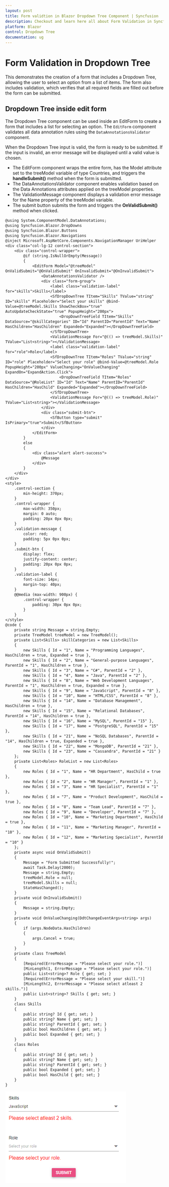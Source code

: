 ```yaml
---
layout: post
title: Form validtion in Blazor Dropdown Tree Component | Syncfusion
description: Checkout and learn here all about Form Validation in Syncfusion Blazor Dropdown Tree component and much more.
platform: Blazor
control: Dropdown Tree
documentation: ug
---
```


# Form Validation in Dropdown Tree

This demonstrates the creation of a form that includes a Dropdown Tree, allowing the user to select an option from a list of items. The form also includes validation, which verifies that all required fields are filled out before the form can be submitted.

## Dropdown Tree inside edit form

The Dropdown Tree component can be used inside an EditForm to create a form that includes a list for selecting an option. The `EditForm` component validates all data annotation rules using the `DataAnnotationsValidator` component.

When the Dropdown Tree input is valid, the form is ready to be submitted. If the input is invalid, an error message will be displayed until a valid value is chosen.

* The EditForm component wraps the entire form, has the Model attribute set to the treeModel variable of type Countries, and triggers the **handleSubmit()** method when the form is submitted.
* The DataAnnotationsValidator component enables validation based on the Data Annotations attributes applied on the treeModel properties.
* The ValidationMessage component displays a validation error message for the Name property of the treeModel variable.
* The submit button submits the form and triggers the **OnValidSubmit()** method when clicked.

```cshtml
@using System.ComponentModel.DataAnnotations;
@using Syncfusion.Blazor.DropDowns
@using Syncfusion.Blazor.Buttons
@using Syncfusion.Blazor.Navigations
@inject Microsoft.AspNetCore.Components.NavigationManager UriHelper
<div class="col-lg-12 control-section">
    <div class="control-wrapper">
        @if (string.IsNullOrEmpty(Message))
        {
            <EditForm Model="@treeModel" OnValidSubmit="@OnValidSubmit" OnInvalidSubmit="@OnInvalidSubmit">
                <DataAnnotationsValidator />
                <div class="form-group">
                    <label class="validation-label" for="skills">Skills</label>
                    <SfDropDownTree TItem="Skills" TValue="string" ID="skills" Placeholder="Select your skills" @bind-Value=@treeModel.Skills ShowCheckBox="true" AutoUpdateCheckState="true" PopupHeight="200px">
                        <DropDownTreeField TItem="Skills" DataSource="@skillCategories" ID="Id" ParentID="ParentId" Text="Name" HasChildren="HasChildren" Expanded="Expanded"></DropDownTreeField>
                    </SfDropDownTree>
                    <ValidationMessage For="@(() => treeModel.Skills)" TValue="List<string>"></ValidationMessage>
                    <label class="validation-label" for="role">Role</label>
                    <SfDropDownTree TItem="Roles" TValue="string" ID="role" Placeholder="Select your role" @bind-Value=@treeModel.Role PopupHeight="200px" ValueChanging="OnValueChanging" ExpandOn="ExpandAction.Click">
                        <DropDownTreeField TItem="Roles" DataSource="@RoleList" ID="Id" Text="Name" ParentID="ParentId" HasChildren="HasChild" Expanded="Expanded"></DropDownTreeField>
                    </SfDropDownTree>
                    <ValidationMessage For="@(() => treeModel.Role)" TValue="List<string>"></ValidationMessage>
                </div>
                <div class="submit-btn">
                    <SfButton type="submit" IsPrimary="true">Submit</SfButton>
                </div>
            </EditForm>
        }
        else
        {
            <div class="alert alert-success">
                @Message
            </div>
        }
    </div>
</div>
<style>
    .control-section {
        min-height: 370px;
    }
    .control-wrapper {
        max-width: 350px;
        margin: 0 auto;
        padding: 20px 0px 0px;
    }
    .validation-message {
        color: red;
        padding: 5px 0px 0px;
    }
    .submit-btn {
        display: flex;
        justify-content: center;
        padding: 20px 0px 0px;
    }
    .validation-label {
        font-size: 14px;
        margin-top: 40px;
    }
    @@media (max-width: 900px) {
        .control-wrapper {
            padding: 30px 0px 0px;
        }
    }
</style>
@code {
    private string Message = string.Empty;
    private TreeModel treeModel = new TreeModel();
    private List<Skills> skillCategories = new List<Skills>
    {
        new Skills { Id = "1", Name = "Programming Languages", HasChildren = true, Expanded = true },
        new Skills { Id = "2", Name = "General-purpose Languages", ParentId = "1", HasChildren = true },
        new Skills { Id = "3", Name = "C#", ParentId = "2" },
        new Skills { Id = "4", Name = "Java", ParentId = "2" },
        new Skills { Id = "8", Name = "Web Development Languages", ParentId = "1", HasChildren = true, Expanded = true },
        new Skills { Id = "9", Name = "JavaScript", ParentId = "8" },
        new Skills { Id = "10", Name = "HTML/CSS", ParentId = "8" },
        new Skills { Id = "14", Name = "Database Management", HasChildren = true },
        new Skills { Id = "15", Name = "Relational Databases", ParentId = "14", HasChildren = true },
        new Skills { Id = "16", Name = "MySQL", ParentId = "15" },
        new Skills { Id = "17", Name = "PostgreSQL", ParentId = "15" },
        new Skills { Id = "21", Name = "NoSQL Databases", ParentId = "14", HasChildren = true, Expanded = true },
        new Skills { Id = "22", Name = "MongoDB", ParentId = "21" },
        new Skills { Id = "23", Name = "Cassandra", ParentId = "21" }
    };
    private List<Roles> RoleList = new List<Roles>
    {
        new Roles { Id = "1", Name = "HR Department", HasChild = true },
        new Roles { Id = "2", Name = "HR Manager", ParentId = "1" },
        new Roles { Id = "3", Name = "HR Specialist", ParentId = "1" },
        new Roles { Id = "7", Name = "Product Development", HasChild = true },
        new Roles { Id = "8", Name = "Team Lead", ParentId = "7" },
        new Roles { Id = "9", Name = "Developer", ParentId = "7" },
        new Roles { Id = "10", Name = "Marketing Department", HasChild = true },
        new Roles { Id = "11", Name = "Marketing Manager", ParentId = "10" },
        new Roles { Id = "12", Name = "Marketing Specialist", ParentId = "10" }
    };
    private async void OnValidSubmit()
    {
        Message = "Form Submitted Successfully!";
        await Task.Delay(2000);
        Message = string.Empty;
        treeModel.Role = null;
        treeModel.Skills = null;
        StateHasChanged();
    }
    private void OnInvalidSubmit()
    {
        Message = string.Empty;
    }
    private void OnValueChanging(DdtChangeEventArgs<string> args)
    {
        if (args.NodeData.HasChildren)
        {
            args.Cancel = true;
        }
    }
    private class TreeModel
    {
        [Required(ErrorMessage = "Please select your role.")]
        [MinLength(1, ErrorMessage = "Please select your role.")]
        public List<string>? Role { get; set; }
        [Required(ErrorMessage = "Please select your skill.")]
        [MinLength(2, ErrorMessage = "Please select atleast 2 skills.")]
        public List<string>? Skills { get; set; }
    }
    class Skills
    {
        public string? Id { get; set; }
        public string? Name { get; set; }
        public string? ParentId { get; set; }
        public bool HasChildren { get; set; }
        public bool Expanded { get; set; }
    }
    class Roles
    {
        public string? Id { get; set; }
        public string? Name { get; set; }
        public string? ParentId { get; set; }
        public bool Expanded { get; set; }
        public bool HasChild { get; set; }
    }
}
```

![Blazor Dropdown Tree inside editform](./images/blazor-dropdowntree-component-validation.PNG)
